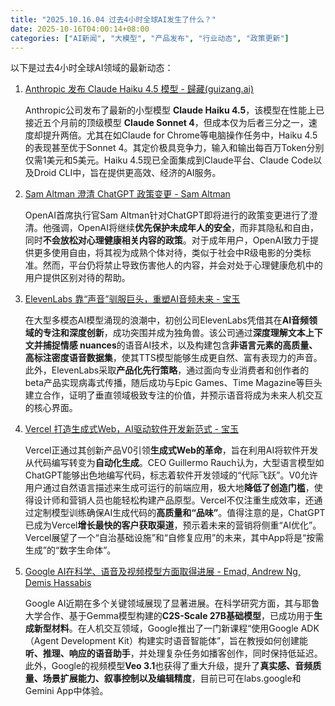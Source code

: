 ```yaml
---
title: "2025.10.16.04 过去4小时全球AI发生了什么？"
date: 2025-10-16T04:00:14+08:00
categories: ["AI新闻", "大模型", "产品发布", "行业动态", "政策更新"]
---
```


以下是过去4小时全球AI领域的最新动态：

1.  [Anthropic 发布 Claude Haiku 4.5 模型 - 歸藏(guizang.ai)](https://x.com/op7418/status/1978508688794255664)

    Anthropic公司发布了最新的小型模型 **Claude Haiku 4.5**，该模型在性能上已接近五个月前的顶级模型 **Claude Sonnet 4**，但成本仅为后者三分之一，速度却提升两倍。尤其在如Claude for Chrome等电脑操作任务中，Haiku 4.5的表现甚至优于Sonnet 4。其定价极具竞争力，输入和输出每百万Token分别仅需1美元和5美元。Haiku 4.5现已全面集成到Claude平台、Claude Code以及Droid CLI中，旨在提供更高效、经济的AI服务。

2.  [Sam Altman 澄清 ChatGPT 政策变更 - Sam Altman](https://x.com/sama/status/1978539332215681076)

    OpenAI首席执行官Sam Altman针对ChatGPT即将进行的政策变更进行了澄清。他强调，OpenAI将继续**优先保护未成年人的安全**，而非其隐私和自由，同时**不会放松对心理健康相关内容的政策**。对于成年用户，OpenAI致力于提供更多使用自由，将其视为成熟个体对待，类似于社会中R级电影的分类标准。然而，平台仍将禁止导致伤害他人的内容，并会对处于心理健康危机中的用户提供区别对待的帮助。

3.  [ElevenLabs 靠“声音”驯服巨头，重塑AI音频未来 - 宝玉](https://x.com/dotey/status/1978531958826098802)

    在大型多模态AI模型涌现的浪潮中，初创公司ElevenLabs凭借其在**AI音频领域的专注和深度创新**，成功突围并成为独角兽。该公司通过**深度理解文本上下文并捕捉情感 nuances**的语音AI技术，以及构建包含**非语言元素的高质量、高标注密度语音数据集**，使其TTS模型能够生成更自然、富有表现力的声音。此外，ElevenLabs采取**产品化先行策略**，通过面向专业消费者和创作者的beta产品实现病毒式传播，随后成功与Epic Games、Time Magazine等巨头建立合作，证明了垂直领域极致专注的价值，并预示语音将成为未来人机交互的核心界面。

4.  [Vercel 打造生成式Web，AI驱动软件开发新范式 - 宝玉](https://x.com/dotey/status/1978534763523977312)

    Vercel正通过其创新产品V0引领**生成式Web的革命**，旨在利用AI将软件开发从代码编写转变为**自动化生成**。CEO Guillermo Rauch认为，大型语言模型如ChatGPT能够出色地编写代码，标志着软件开发领域的“代际飞跃”。V0允许用户通过自然语言描述来生成可运行的前端应用，极大地**降低了创造门槛**，使得设计师和营销人员也能轻松构建产品原型。Vercel不仅注重生成效率，还通过定制模型训练确保AI生成代码的**高质量和“品味”**。值得注意的是，ChatGPT已成为Vercel**增长最快的客户获取渠道**，预示着未来的营销将侧重“AI优化”。Vercel展望了一个“自治基础设施”和“自修复应用”的未来，其中App将是“按需生成”的“数字生命体”。

5.  [Google AI在科学、语音及视频模型方面取得进展 - Emad, Andrew Ng, Demis Hassabis](https://x.com/EMostaque/status/1978525958480003171)

    Google AI近期在多个关键领域展现了显著进展。在科学研究方面，其与耶鲁大学合作、基于Gemma模型构建的**C2S-Scale 27B基础模型**，已成功用于**生成新型材料**。在人机交互领域，Google推出了一门新课程“使用Google ADK（Agent Development Kit）构建实时语音智能体”，旨在教授如何创建能**听、推理、响应的语音助手**，并处理复杂任务如播客创作，同时保持低延迟。此外，Google的视频模型**Veo 3.1**也获得了重大升级，提升了**真实感、音频质量、场景扩展能力、叙事控制以及编辑精度**，目前已可在labs.google和Gemini App中体验。